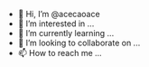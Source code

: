 - 👋 Hi, I’m @acecaoace
- 👀 I’m interested in ...
- 🌱 I’m currently learning ...
- 💞️ I’m looking to collaborate on ...
- 📫 How to reach me ...

<!---
acecaoace/acecaoace is a ✨ special ✨ repository because its `README.md` (this file) appears on your GitHub profile.
You can click the Preview link to take a look at your changes.
--->
